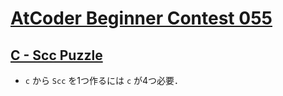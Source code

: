 # [AtCoder Beginner Contest 055](https://atcoder.jp/contests/abc055/tasks)

## [C - Scc Puzzle](https://atcoder.jp/contests/abc055/tasks/arc069_a)
- `c` から `Scc` を1つ作るには `c` が4つ必要．
